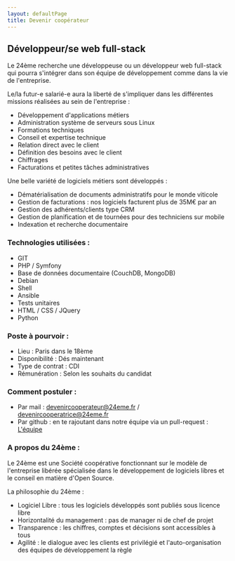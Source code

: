 ```yaml
---
layout: defaultPage
title: Devenir coopérateur
---
```


## Développeur/se web full-stack

Le 24ème recherche une développeuse ou un développeur web full-stack qui pourra s'intégrer dans son équipe de développement comme dans la vie de l'entreprise.

Le/la futur-e salarié-e aura la liberté de s'impliquer dans les différentes missions réalisées au sein de l'entreprise :

 - Développement d'applications métiers
 - Administration système de serveurs sous Linux
 - Formations techniques
 - Conseil et expertise technique
 - Relation direct avec le client
 - Définition des besoins avec le client
 - Chiffrages
 - Facturations et petites tâches administratives

Une belle variété de logiciels métiers sont développés :

 - Dématérialisation de documents administratifs pour le monde viticole
 - Gestion de facturations : nos logiciels facturent plus de 35M€ par an
 - Gestion des adhérents/clients type CRM
 - Gestion de planification et de tournées pour des techniciens sur mobile
 - Indexation et recherche documentaire

### Technologies utilisées :

 - GIT
 - PHP / Symfony
 - Base de données documentaire (CouchDB, MongoDB)
 - Debian
 - Shell
 - Ansible
 - Tests unitaires
 - HTML / CSS / JQuery
 - Python

### Poste à pourvoir :

 - Lieu : Paris dans le 18ème
 - Disponibilité : Dés maintenant
 - Type de contrat : CDI
 - Rémunération : Selon les souhaits du candidat

### Comment postuler :

 - Par mail : [devenircooperateur@24eme.fr](mailto:devenircooperateur@24eme.fr) / [devenircooperatrice@24eme.fr](mailto:devenircooperatrice@24eme.fr)
 - Par github : en te rajoutant dans notre équipe via un pull-request :  [L'équipe](/#equipe)

### A propos du 24ème :

Le 24ème est une Société coopérative fonctionnant sur le modèle de l'entreprise libérée spécialisée dans le développement de logiciels libres et le conseil en matière d'Open Source.

La philosophie du 24ème :

 - Logiciel Libre : tous les logiciels développés sont publiés sous licence libre
 - Horizontalité du management : pas de manager ni de chef de projet
 - Transparence : les chiffres, comptes et décisions sont accessibles à tous
 - Agilité : le dialogue avec les clients est privilégié et l'auto-organisation des équipes de développement la règle
